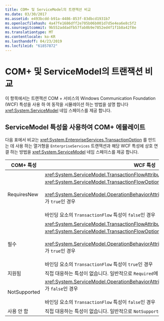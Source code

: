 ```yaml
---
title: COM+ 및 ServiceModel의 트랜잭션 비교
ms.date: 03/30/2017
ms.assetid: e493bcdd-b91a-4486-853f-83dbcd1931b7
ms.openlocfilehash: 4a47fe1686dff2e705b06b001d7d5e4ea6e8c5f2
ms.sourcegitcommit: 9b552addadfb57fab0b9e7852ed4f1f1b8a42f8e
ms.translationtype: MT
ms.contentlocale: ko-KR
ms.lasthandoff: 04/23/2019
ms.locfileid: "61857872"
---
```

# <a name="comparing-transactions-in-com-and-servicemodel"></a>COM+ 및 ServiceModel의 트랜잭션 비교
이 항목에서는 트랜잭션 COM + 서비스의 Windows Communication Foundation (WCF) 특성을 사용 하 여 동작을 시뮬레이션 하는 방법을 설명 합니다 <xref:System.ServiceModel> 네임 스페이스를 제공 합니다.  
  
## <a name="emulating-com-using-servicemodel-attributes"></a>ServiceModel 특성을 사용하여 COM+ 에뮬레이트  
 다음 표에서 비교는 <xref:System.EnterpriseServices.TransactionOption> 를 만드는 데 사용 하는 열거형을 `EnterpriseServices` 트랜잭션과 해당 WCF 특성에 상호 연결 하는 방법을 <xref:System.ServiceModel> 네임 스페이스를 제공 합니다.  
  
|COM+ 특성|WCF 특성|  
|---------------------|------------------------------------------------------------------------|  
|RequiresNew|<xref:System.ServiceModel.TransactionFlowAttribute>이 <xref:System.ServiceModel.TransactionFlowOption.NotAllowed>로 설정됩니다.<br /><br /> <xref:System.ServiceModel.OperationBehaviorAttribute.TransactionScopeRequired%2A>가 `true`인 경우<br /><br /> 바인딩 요소의 `TransactionFlow` 특성이 `false`인 경우|  
|필수|<xref:System.ServiceModel.TransactionFlowAttribute>이 <xref:System.ServiceModel.TransactionFlowOption.Allowed>로 설정됩니다.<br /><br /> <xref:System.ServiceModel.OperationBehaviorAttribute.TransactionScopeRequired%2A>가 `true`인 경우<br /><br /> 바인딩 요소의 `TransactionFlow` 특성이 `true`인 경우|  
|지원됨|직접 대응하는 특성이 없습니다. 일반적으로 `Required`에 지정된 동작을 대신 사용해야 합니다.|  
|NotSupported|<xref:System.ServiceModel.OperationBehaviorAttribute.TransactionScopeRequired%2A>가 `false`인 경우<br /><br /> 바인딩 요소의 `TransactionFlow` 특성이 `false`인 경우|  
|사용 안 함|직접 대응하는 특성이 없습니다. 일반적으로 `NotSupported`에 지정된 동작을 대신 사용해야 합니다.|
